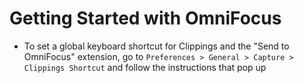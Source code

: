 Getting Started with OmniFocus
=====

- To set a global keyboard shortcut for Clippings and the "Send to OmniFocus" extension, go to `Preferences > General > Capture > Clippings Shortcut` and follow the instructions that pop up
